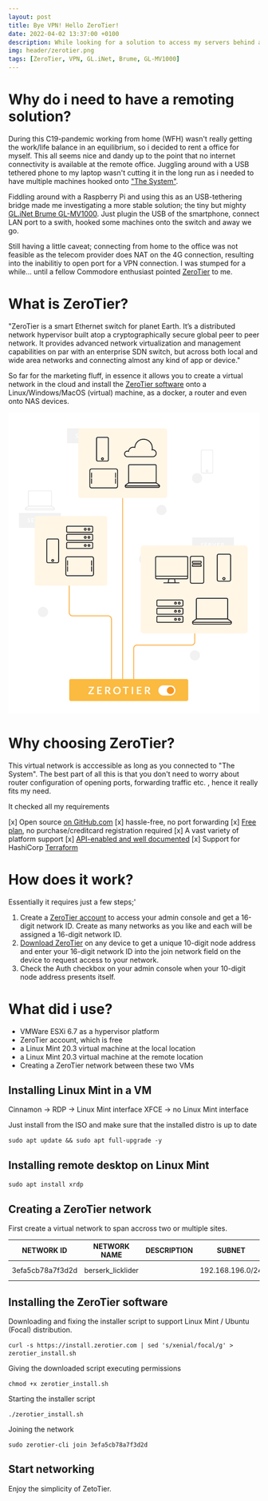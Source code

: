 ```yaml
---
layout: post
title: Bye VPN! Hello ZeroTier!
date: 2022-04-02 13:37:00 +0100
description: While looking for a solution to access my servers behind a NAT/routed network i stumbled upon ZeroTier. This leverages the VPN capabiities to a out-of-this-world next dimension, everything is super simple and cloud driven. 
img: header/zerotier.png
tags: [ZeroTier, VPN, GL.iNet, Brume, GL-MV1000]
---
```

# Why do i need to have a remoting solution?

During this C19-pandemic working from home (WFH) wasn't really getting the work/life balance in an equilibrium, so i decided to rent a office for myself. This all seems nice and dandy up to the point that no internet connectivity is available at the remote office. Juggling around with a USB tethered phone to my laptop wasn't cutting it in the long run as i needed to have multiple machines hooked onto ["The System"](https://en.wikipedia.org/wiki/Internet).

Fiddling around with a Raspberry Pi and using this as an USB-tethering bridge made me investigating a more stable solution; the tiny but mighty [GL.iNet Brume GL-MV1000](https://www.gl-inet.com/products/gl-mv1000/). Just plugin the USB of the smartphone, connect LAN port to a swith, hooked some machines onto the switch and away we go.

Still having a little caveat; connecting from home to the office was not feasible as the telecom provider does NAT on the 4G connection, resulting into the inabilitiy to open port for a VPN connection. I was stumped for a while... until a fellow Commodore enthusiast pointed [ZeroTier](https://www.zerotier.com/) to me.

# What is ZeroTier?

"ZeroTier is a smart Ethernet switch for planet Earth. It’s a distributed network hypervisor built atop a cryptographically secure global peer to peer network. It provides advanced network virtualization and management capabilities on par with an enterprise SDN switch, but across both local and wide area networks and connecting almost any kind of app or device."

So far for the marketing fluff, in essence it allows you to create a virtual network in the cloud and install the [ZeroTier software](https://www.zerotier.com/download/) onto a Linux/Windows/MacOS (virtual) machine, as a docker, a router and even onto NAS devices.

![](/assets/img/ZT_NetworkGraphic_Homepage.png)

# Why choosing ZeroTier?

This virtual network is acccessible as long as you connected to "The System". The best part of all this is that you don't need to worry about router configuration of opening ports, forwarding traffic etc. , hence it really fits my need.

It checked all my requirements

[x] Open source [on GitHub.com](https://github.com/zerotier)
[x] hassle-free, no port forwarding
[x] [Free plan](https://www.zerotier.com/pricing/), no purchase/creditcard registration required
[x] A vast variety of platform support
[x] [API-enabled and well documented](https://docs.zerotier.com/central/v1/)
[x] Support for HashiCorp [Terraform](https://docs.zerotier.com/terraform/quickstart)

# How does it work?

Essentially it requires just a few steps;'

1. Create a [ZeroTier account](https://accounts.zerotier.com/auth/realms/zerotier/protocol/openid-connect/registrations?client_id=zt-central&redirect_uri=https%3A%2F%2Fmy.zerotier.com%2Fapi%2F_auth%2Foidc%2Fcallback&response_type=code&scope=openid+profile+email+offline_access&state=state) to access your admin console and get a 16-digit network ID. Create as many networks as you like and each will be assigned a 16-digit network ID.
2. [Download ZeroTier](https://www.zerotier.com/download/) on any device to get a unique 10-digit node address and enter your 16-digit network ID into the join network field on the device to request access to your network.
3. Check the Auth checkbox on your admin console when your 10-digit node address presents itself.

# What did i use?

* VMWare ESXi 6.7 as a hypervisor platform
* ZeroTier account, which is free
* a Linux Mint 20.3 virtual machine at the local location
* a Linux Mint 20.3 virtual machine at the remote location
* Creating a ZeroTier network between these two VMs

## Installing Linux Mint in a VM

Cinnamon -> RDP -> Linux Mint interface
XFCE -> no Linux Mint interface

Just install from the ISO and make sure that the installed distro is up to date

    sudo apt update && sudo apt full-upgrade -y

## Installing remote desktop on Linux Mint

    sudo apt install xrdp

## Creating a ZeroTier network

First create a virtual network to span accross two or multiple sites.

| NETWORK ID        | NETWORK NAME      | DESCRIPTION   | SUBNET            | NODES | CREATED       |
| ---               | ---               | ---           | ---               | ---   | ---           | 
| 3efa5cb78a7f3d2d  | berserk_licklider |               | 192.168.196.0/24  | 0/0   | 2022-04-02    |

## Installing the ZeroTier software

Downloading and fixing the installer script to support Linux Mint / Ubuntu (Focal) distribution.

    curl -s https://install.zerotier.com | sed 's/xenial/focal/g' > zerotier_install.sh 

Giving the downloaded script executing permissions

    chmod +x zerotier_install.sh

Starting the installer script

    ./zerotier_install.sh 

Joining the network 

    sudo zerotier-cli join 3efa5cb78a7f3d2d

## Start networking

Enjoy the simplicity of ZetoTier.
